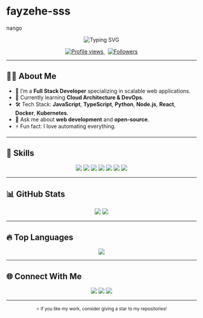 # fayzehe-sss
nango
<!-- Profile README Templat -->
<!-- Replace YOUR_USERNAME with your actual GitHub username -->

<!-- Header with typing animation -->
<p align="center">
  <img src="https://readme-typing-svg.herokuapp.com?font=Fira+Code&size=28&duration=3000&pause=1000&color=00F700&center=true&vCenter=true&width=820&lines=Hi+there!+I'm+YOUR_USERNAME;Full+Stack+Developer;Open+Source+Contributor;Tech+Enthusiast" alt="Typing SVG" />
</p>

<!-- Badges -->
<p align="center">
  <a href="https://github.com/YOUR_USERNAME">
    <img src="https://komarev.com/ghpvc/?username=YOUR_USERNAME&color=brightgreen" alt="Profile views" />
  </a>
  &nbsp;
  <a href="https://github.com/YOUR_USERNAME?tab=followers">
    <img src="https://img.shields.io/github/followers/YOUR_USERNAME?label=Followers&style=social" alt="Followers" />
  </a>
</p>

---

## 👨‍💻 About Me
- 💼 I’m a **Full Stack Developer** specializing in scalable web applications.
- 🌱 Currently learning **Cloud Architecture & DevOps**.
- 🛠 Tech Stack: **JavaScript**, **TypeScript**, **Python**, **Node.js**, **React**, **Docker**, **Kubernetes**.
- 💬 Ask me about **web development** and **open-source**.
- ⚡ Fun fact: I love automating everything.

---

## 🚀 Skills

<p align="center">
  <img src="https://img.shields.io/badge/JavaScript-F7DF1E?logo=javascript&logoColor=black" />
  <img src="https://img.shields.io/badge/TypeScript-3178C6?logo=typescript&logoColor=white" />
  <img src="https://img.shields.io/badge/Python-3776AB?logo=python&logoColor=white" />
  <img src="https://img.shields.io/badge/React-61DAFB?logo=react&logoColor=black" />
  <img src="https://img.shields.io/badge/Node.js-339933?logo=node.js&logoColor=white" />
  <img src="https://img.shields.io/badge/Docker-2496ED?logo=docker&logoColor=white" />
  <img src="https://img.shields.io/badge/Kubernetes-326CE5?logo=kubernetes&logoColor=white" />
</p>

---

## 📊 GitHub Stats

<p align="center">
  <img src="https://github-readme-stats.vercel.app/api?username=YOUR_USERNAME&show_icons=true&theme=tokyonight&count_private=true" />
  <img src="https://github-readme-streak-stats.herokuapp.com?user=YOUR_USERNAME&theme=tokyonight&hide_border=true" />
</p>

---

## 🔥 Top Languages
<p align="center">
  <img src="https://github-readme-stats.vercel.app/api/top-langs/?username=YOUR_USERNAME&layout=compact&theme=tokyonight" />
</p>

---

## 🌐 Connect With Me

<p align="center">
  <a href="mailto:youremail@example.com"><img src="https://img.shields.io/badge/Email-D14836?logo=gmail&logoColor=white" /></a>
  <a href="https://www.linkedin.com/in/YOUR_LINKEDIN"><img src="https://img.shields.io/badge/LinkedIn-0A66C2?logo=linkedin&logoColor=white" /></a>
  <a href="https://twitter.com/YOUR_TWITTER"><img src="https://img.shields.io/badge/Twitter-1DA1F2?logo=twitter&logoColor=white" /></a>
</p>

---

<p align="center">
  <sub>⭐ If you like my work, consider giving a star to my repositories!</sub>
</p>
